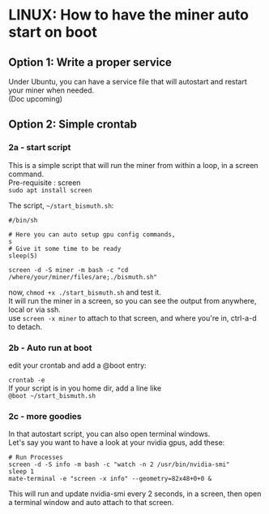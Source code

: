 # LINUX: How to have the miner auto start on boot

## Option 1: Write a proper service
Under Ubuntu, you can have a service file that will autostart and restart your miner when needed.  
(Doc upcoming)

## Option 2: Simple crontab

### 2a - start script

This is a simple script that will run the miner from within a loop, in a screen command.  
Pre-requisite : screen  
`sudo apt install screen`

The script, `~/start_bismuth.sh`: 
```
#/bin/sh

# Here you can auto setup gpu config commands, 
s
# Give it some time to be ready
sleep(5)

screen -d -S miner -m bash -c "cd /where/your/miner/files/are;./bismuth.sh"
```

now, `chmod +x ./start_bismuth.sh` and test it.  
It will run the miner in a screen, so you can see the output from anywhere, local or via ssh.  
use `screen -x miner` to attach to that screen, and where you're in, ctrl-a-d to detach.

### 2b - Auto run at boot

edit your crontab and add a @boot entry:

`crontab -e`  
If your script is in you home dir, add a line like  
`@boot ~/start_bismuth.sh`

### 2c - more goodies

In that autostart script, you can also  open terminal windows.  
Let's say you want to have a look at your nvidia gpus, add these:  
```
# Run Processes
screen -d -S info -m bash -c "watch -n 2 /usr/bin/nvidia-smi"
sleep 1
mate-terminal -e "screen -x info" --geometry=82x48+0+0 &
```

This will run and update nvidia-smi every 2 seconds, in a screen, then open a terminal window and auto attach to that screen.

